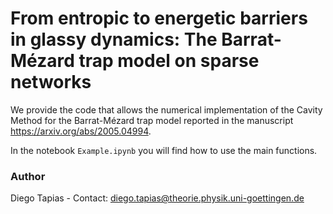 # From entropic to energetic barriers in glassy dynamics: The Barrat-Mézard trap model on sparse networks

We provide the code that allows the numerical implementation of the Cavity Method for the Barrat-Mézard trap model reported in the manuscript https://arxiv.org/abs/2005.04994.

In the notebook `Example.ipynb` you will find how to use the main functions.

### Author

Diego Tapias - Contact: diego.tapias@theorie.physik.uni-goettingen.de
